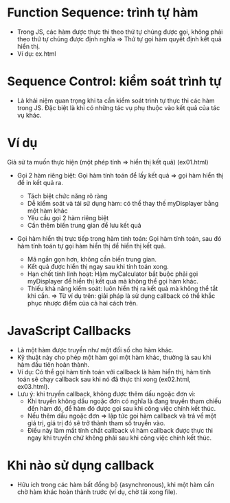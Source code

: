 # Function Sequence: trình tự hàm
- Trong JS, các hàm được thực thi theo thứ tự chúng được gọi, không phải theo thứ tự chúng được định nghĩa
=> Thứ tự gọi hàm quyết định kết quả hiển thị.
- Ví dụ: ex.html

# Sequence Control: kiểm soát trình tự
- Là khái niệm quan trọng khi ta cần kiểm soát trình tự thực thi các hàm trong JS. Đặc biệt là khi có những tác vụ phụ thuộc vào kết quả của tác vụ khác.

# Ví dụ
Giả sử ta muốn thực hiện (một phép tính => hiển thị kết quả) (ex01.html)
- Gọi 2 hàm riêng biệt: Gọi hàm tính toán để lấy kết quả => gọi hàm hiển thị để in kết quả ra.
    + Tách biệt chức năng rõ ràng
    + Dễ kiểm soát và tái sử dụng hàm: có thể thay thế myDisplayer bằng một hàm khác
    + Yêu cầu gọi 2 hàm riêng biệt
    + Cần thêm biến trung gian để lưu kết quả

- Gọi hàm hiển thị trực tiếp trong hàm tính toán: Gọi hàm tính toán, sau đó hàm tính toán tự gọi hàm hiển thị để hiển thị kết quả.
    + Mã ngắn gọn hơn, không cần biến trung gian.
    + Kết quả được hiển thị ngay sau khi tính toán xong.
    + Hạn chết tính linh hoạt: Hàm myCalculator bắt buộc phải gọi myDisplayer để hiển thị kết quả mà không thể gọi hàm khác.
    + Thiếu khả năng kiểm soát: luôn hiển thị ra kết quả mà không thể tắt khi cần.
=> Từ ví dụ trên: giải pháp là sử dụng callback có thể khắc phục nhược điểm của cả hai cách trên.

# JavaScript Callbacks
- Là một hàm được truyền như một đối số cho hàm khác.
- Kỹ thuật này cho phép một hàm gọi một hàm khác, thường là sau khi hàm đầu tiên hoàn thành.
- Ví dụ: Có thể gọi hàm tính toán với callback là hàm hiển thị, hàm tính toán sẽ chạy callback sau khi nó đã thực thi xong (ex02.html, ex03.html).
- Lưu ý: khi truyền callback, không được thêm dấu ngoặc đơn vì:
    + Khi truyền không dấu ngoặc đơn có nghĩa là đang truyền tham chiếu đến hàm đó, để hàm đó được gọi sau khi công việc chính kết thúc.
    + Nếu thêm dấu ngoặc đơn => lập tức gọi hàm callback và trả về một giá trị, giá trị đó sẽ trở thành tham số truyền vào.
    + Điều này làm mất tính chất callback vì hàm callback được thực thi ngay khi truyền chứ không phải sau khi công việc chính kết thúc.

# Khi nào sử dụng callback
- Hữu ích trong các hàm bất đồng bộ (asynchronous), khi một hàm cần chờ hàm khác hoàn thành trước (ví dụ, chờ tải xong file).